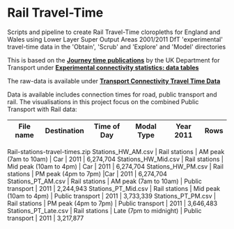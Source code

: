 # Rail Travel-Time

Scripts and pipeline to create Rail Travel-Time cloropleths for England and Wales using Lower Layer Super Output Areas 2001/2011 DfT 'experimental' travel-time data in the 'Obtain', 'Scrub' and  'Explore' and 'Model' directories  

This is based on the [**Journey time publications**](https://www.gov.uk/government/collections/journey-time-statistics) by the UK Department for Transport under [**Experimental connectivity statistics: data tables**](https://www.gov.uk/government/statistics/connectivity-travel-time-indicators-england-2013-experimental-statistics)

The raw-data is available under [**Transport Connectivity Travel Time Data**](https://data.gov.uk/dataset/connectivity-travel-time-data)

Data is available includes connection times for road, public transport and rail. The visualisations in this project focus on the combined Public Transport with Rail data:

File name | Destination | Time of Day | Modal Type | Year 2011 | Rows |
----------|-------------|-------------|------------|-----------|---------|
Rail-stations-travel-times.zip 
Stations_HW_AM.csv | Rail stations | AM peak (7am to 10am) | Car | 2011 | 6,274,704
Stations_HW_Mid.csv | Rail stations | Mid peak (10am to 4pm) | Car | 2011 | 6,274,704
Stations_HW_PM.csv | Rail stations | PM peak (4pm to 7pm) |Car | 2011 | 6,274,704
Stations_PT_AM.csv | Rail stations | AM peak (7am to 10am) | Public transport | 2011 | 2,244,943
Stations_PT_Mid.csv |	Rail stations | Mid peak (10am to 4pm) | Public transport | 2011 | 3,733,339
Stations_PT_PM.csv |	Rail stations | PM peak (4pm to 7pm) | Public transport | 2011 | 3,646,483
Stations_PT_Late.csv |	Rail stations | Late (7pm to midnight) | Public transport | 2011 | 3,217,877
